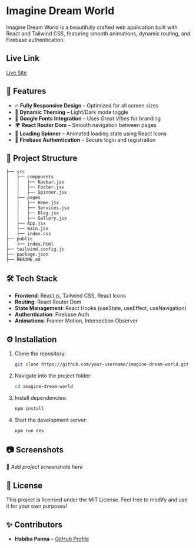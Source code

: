 # Imagine Dream World

Imagine Dream World is a beautifully crafted web application built with React and Tailwind CSS, featuring smooth animations, dynamic routing, and Firebase authentication.

## Live Link

[Live Site](https://my-gunter-project.web.app)

## 🚀 Features

- 🔥 **Fully Responsive Design** – Optimized for all screen sizes
- 🎨 **Dynamic Theming** – Light/Dark mode toggle
- 📜 **Google Fonts Integration** – Uses *Great Vibes* for branding
- 🌍 **React Router Dom** – Smooth navigation between pages
- 🔄 **Loading Spinner** – Animated loading state using React Icons
- 🔐 **Firebase Authentication** – Secure login and registration

## 📁 Project Structure

```
├── src
│   ├── components
│   │   ├── Navbar.jsx
│   │   ├── Footer.jsx
│   │   ├── Spinner.jsx
│   ├── pages
│   │   ├── Home.jsx
│   │   ├── Services.jsx
│   │   ├── Blog.jsx
│   │   ├── Gallery.jsx
│   ├── App.jsx
│   ├── main.jsx
│   ├── index.css
├── public
│   ├── index.html
├── tailwind.config.js
├── package.json
├── README.md
```

## 🛠️ Tech Stack

- **Frontend**: React.js, Tailwind CSS, React Icons
- **Routing**: React Router Dom
- **State Management**: React Hooks (useState, useEffect, useNavigation)
- **Authentication**: Firebase Auth
- **Animations**: Framer Motion, Intersection Observer

## ⚙️ Installation

1. Clone the repository:
   ```sh
   git clone https://github.com/your-username/imagine-dream-world.git
   ```
2. Navigate into the project folder:
   ```sh
   cd imagine-dream-world
   ```
3. Install dependencies:
   ```sh
   npm install
   ```
4. Start the development server:
   ```sh
   npm run dev
   ```

## 📷 Screenshots

🚀 *Add project screenshots here*

## 📝 License

This project is licensed under the MIT License. Feel free to modify and use it for your own purposes!

## ✨ Contributors

- **Habiba Panna** – [GitHub Profile](https://github.com/habibapanna/my-gunter-project)

